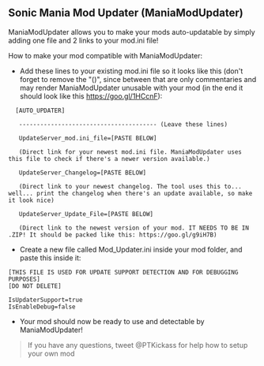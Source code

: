 ## Sonic Mania Mod Updater (ManiaModUpdater)

ManiaModUpdater allows you to make your mods auto-updatable by simply adding one file and 2 links to your mod.ini file!



How to make your mod compatible with ManiaModUpdater:
- Add these lines to your existing mod.ini file so it looks like this (don't forget to remove the "()", since between that are only
commentaries and may render ManiaModUpdater unusable with your mod (in the end it should look like this https://goo.gl/1HCcnF):
```
  [AUTO_UPDATER]

   --------------------------------------- (Leave these lines)

   UpdateServer_mod.ini_file=[PASTE BELOW]

   (Direct link for your newest mod.ini file. ManiaModUpdater uses this file to check if there's a newer version available.)

   UpdateServer_Changelog=[PASTE BELOW]

   (Direct link to your newest changelog. The tool uses this to... well... print the changelog when there's an update available, so make it look nice)
   
   UpdateServer_Update_File=[PASTE BELOW]

   (Direct link to the newest version of your mod. IT NEEDS TO BE IN .ZIP! It should be packed like this: https://goo.gl/g9iH7B)
```

- Create a new file called Mod_Updater.ini inside your mod folder, and paste this inside it:
```
[THIS FILE IS USED FOR UPDATE SUPPORT DETECTION AND FOR DEBUGGING PURPOSES]
[DO NOT DELETE]

IsUpdaterSupport=true
IsEnableDebug=false
```

- Your mod should now be ready to use and detectable by ManiaModUpdater!

> If you have any questions, tweet @PTKickass for help how to setup your own mod
